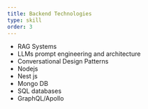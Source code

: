 ```yaml
---
title: Backend Technologies
type: skill
order: 3
---
```

- RAG Systems
- LLMs prompt engineering and architecture
- Conversational Design Patterns
- Nodejs
- Nest js
- Mongo DB
- SQL databases
- GraphQL/Apollo

